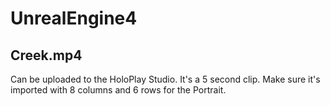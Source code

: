 # UnrealEngine4

## Creek.mp4
Can be uploaded to the HoloPlay Studio. It's a 5 second clip.
Make sure it's imported with 8 columns and 6 rows for the Portrait.
